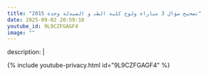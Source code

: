 ```yaml
---
title: "تصحيح سؤال 3 مباراة ولوج كلية الطب و الصيدلة وجدة 2015"
date: 2025-09-02 20:59:10 
youtube_id: 9L9CZFGAGF4
image: ""
---
```

description: |
  
{% include youtube-privacy.html id="9L9CZFGAGF4" %}
